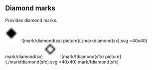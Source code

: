 
## Diamond marks
Provides diamond marks.

<img src="./markdiamond(sx).svg" width="48">
![mark/diamond(sx) picture](./markdiamond(sx).svg =40x40)
mark/diamond(sx)

<img src="./markfdiamond(sfx).svg" width="48">
![mark/fdiamond(sfx) picture](./markfdiamond(sfx).svg =40x40)
mark/fdiamond(sfx)
